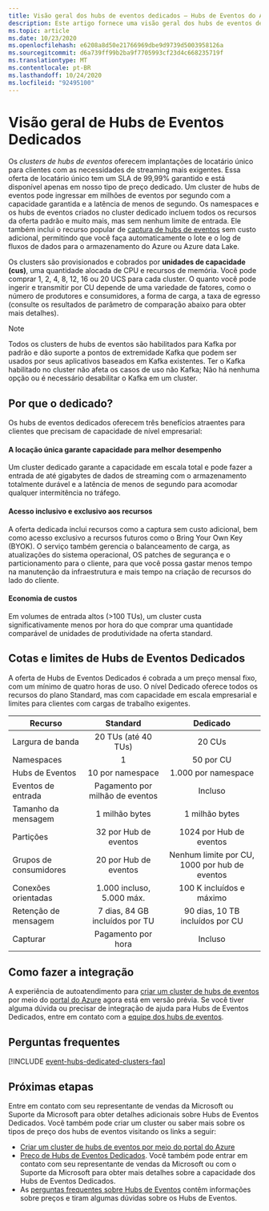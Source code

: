 ```yaml
---
title: Visão geral dos hubs de eventos dedicados – Hubs de Eventos do Azure | Microsoft Docs
description: Este artigo fornece uma visão geral dos hubs de eventos dedicados do Azure, que oferece implantações de um único locatário de hubs de eventos.
ms.topic: article
ms.date: 10/23/2020
ms.openlocfilehash: e6208a8d50e21766969dbe9d9739d5003958126a
ms.sourcegitcommit: d6a739ff99b2ba9f7705993cf23d4c668235719f
ms.translationtype: MT
ms.contentlocale: pt-BR
ms.lasthandoff: 10/24/2020
ms.locfileid: "92495100"
---
```

# <a name="overview-of-event-hubs-dedicated"></a>Visão geral de Hubs de Eventos Dedicados

Os *clusters de hubs de eventos* oferecem implantações de locatário único para clientes com as necessidades de streaming mais exigentes. Essa oferta de locatário único tem um SLA de 99,99% garantido e está disponível apenas em nosso tipo de preço dedicado. Um cluster de hubs de eventos pode ingressar em milhões de eventos por segundo com a capacidade garantida e a latência de menos de segundo. Os namespaces e os hubs de eventos criados no cluster dedicado incluem todos os recursos da oferta padrão e muito mais, mas sem nenhum limite de entrada. Ele também inclui o recurso popular de [captura de hubs de eventos](event-hubs-capture-overview.md) sem custo adicional, permitindo que você faça automaticamente o lote e o log de fluxos de dados para o armazenamento do Azure ou Azure data Lake. 

Os clusters são provisionados e cobrados por **unidades de capacidade (cus)**, uma quantidade alocada de CPU e recursos de memória. Você pode comprar 1, 2, 4, 8, 12, 16 ou 20 UCS para cada cluster. O quanto você pode ingerir e transmitir por CU depende de uma variedade de fatores, como o número de produtores e consumidores, a forma de carga, a taxa de egresso (consulte os resultados de parâmetro de comparação abaixo para obter mais detalhes). 

> [!NOTE]
> Todos os clusters de hubs de eventos são habilitados para Kafka por padrão e dão suporte a pontos de extremidade Kafka que podem ser usados por seus aplicativos baseados em Kafka existentes. Ter o Kafka habilitado no cluster não afeta os casos de uso não Kafka; Não há nenhuma opção ou é necessário desabilitar o Kafka em um cluster.

## <a name="why-dedicated"></a>Por que o dedicado?

Os hubs de eventos dedicados oferecem três benefícios atraentes para clientes que precisam de capacidade de nível empresarial:

#### <a name="single-tenancy-guarantees-capacity-for-better-performance"></a>A locação única garante capacidade para melhor desempenho

Um cluster dedicado garante a capacidade em escala total e pode fazer a entrada de até gigabytes de dados de streaming com o armazenamento totalmente durável e a latência de menos de segundo para acomodar qualquer intermitência no tráfego. 

#### <a name="inclusive-and-exclusive-access-to-features"></a>Acesso inclusivo e exclusivo aos recursos 
A oferta dedicada inclui recursos como a captura sem custo adicional, bem como acesso exclusivo a recursos futuros como o Bring Your Own Key (BYOK). O serviço também gerencia o balanceamento de carga, as atualizações do sistema operacional, OS patches de segurança e o particionamento para o cliente, para que você possa gastar menos tempo na manutenção da infraestrutura e mais tempo na criação de recursos do lado do cliente.  

#### <a name="cost-savings"></a>Economia de custos
Em volumes de entrada altos (>100 TUs), um cluster custa significativamente menos por hora do que comprar uma quantidade comparável de unidades de produtividade na oferta standard.


## <a name="event-hubs-dedicated-quotas-and-limits"></a>Cotas e limites de Hubs de Eventos Dedicados

A oferta de Hubs de Eventos Dedicados é cobrada a um preço mensal fixo, com um mínimo de quatro horas de uso. O nível Dedicado oferece todos os recursos do plano Standard, mas com capacidade em escala empresarial e limites para clientes com cargas de trabalho exigentes. 

| Recurso | Standard | Dedicado |
| --- |:---:|:---:|
| Largura de banda | 20 TUs (até 40 TUs) | 20 CUs |
| Namespaces |  1 | 50 por CU |
| Hubs de Eventos |  10 por namespace | 1\.000 por namespace |
| Eventos de entrada | Pagamento por milhão de eventos | Incluso |
| Tamanho da mensagem | 1 milhão bytes | 1 milhão bytes |
| Partições | 32 por Hub de eventos | 1024 por Hub de eventos |
| Grupos de consumidores | 20 por Hub de eventos | Nenhum limite por CU, 1000 por hub de eventos |
| Conexões orientadas | 1.000 incluso, 5.000 máx. | 100 K incluídos e máximo |
| Retenção de mensagem | 7 dias, 84 GB incluídos por TU | 90 dias, 10 TB incluídos por CU |
| Capturar | Pagamento por hora | Incluso |

## <a name="how-to-onboard"></a>Como fazer a integração

A experiência de autoatendimento para [criar um cluster de hubs de eventos](event-hubs-dedicated-cluster-create-portal.md) por meio do [portal do Azure](https://aka.ms/eventhubsclusterquickstart) agora está em versão prévia. Se você tiver alguma dúvida ou precisar de integração de ajuda para Hubs de Eventos Dedicados, entre em contato com a [equipe dos hubs de eventos](mailto:askeventhubs@microsoft.com).

## <a name="faqs"></a>Perguntas frequentes

[!INCLUDE [event-hubs-dedicated-clusters-faq](../../includes/event-hubs-dedicated-clusters-faq.md)]

## <a name="next-steps"></a>Próximas etapas

Entre em contato com seu representante de vendas da Microsoft ou Suporte da Microsoft para obter detalhes adicionais sobre Hubs de Eventos Dedicados. Você também pode criar um cluster ou saber mais sobre os tipos de preço dos hubs de eventos visitando os links a seguir:

- [Criar um cluster de hubs de eventos por meio do portal do Azure](https://aka.ms/eventhubsclusterquickstart) 
- [Preço de Hubs de Eventos Dedicados](https://azure.microsoft.com/pricing/details/event-hubs/). Você também pode entrar em contato com seu representante de vendas da Microsoft ou com o Suporte da Microsoft para obter mais detalhes sobre a capacidade dos Hubs de Eventos Dedicados.
- As [perguntas frequentes sobre Hubs de Eventos](event-hubs-faq.md) contêm informações sobre preços e tiram algumas dúvidas sobre os Hubs de Eventos.

